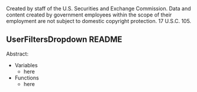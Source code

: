 ﻿Created by staff of the U.S. Securities and Exchange Commission.
Data and content created by government employees within the scope of their employment are not subject to domestic copyright protection. 17 U.S.C. 105.

## UserFiltersDropdown README
Abstract:

 - Variables
	 - here
 - Functions
	 - here
